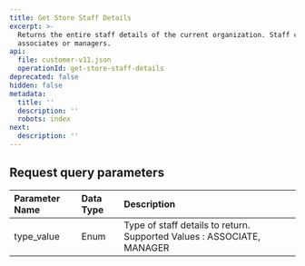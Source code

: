 ```yaml
---
title: Get Store Staff Details
excerpt: >-
  Returns the entire staff details of the current organization. Staff could be
  associates or managers.
api:
  file: customer-v11.json
  operationId: get-store-staff-details
deprecated: false
hidden: false
metadata:
  title: ''
  description: ''
  robots: index
next:
  description: ''
---
```

## Request query parameters

| Parameter Name | Data Type | Description                                                            |
| :------------- | :-------- | :--------------------------------------------------------------------- |
| type\_value    | Enum      | Type of staff details to return. Supported Values : ASSOCIATE, MANAGER |